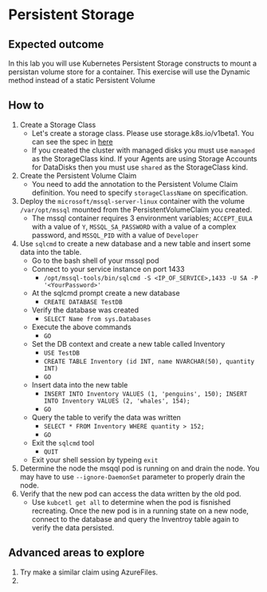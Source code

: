 # Persistent Storage

## Expected outcome

In this lab you will use Kubernetes Persistent Storage constructs to mount a persistan volume store for a container. This exercise will use the Dynamic method instead of a static Persistent Volume 

## How to

1. Create a Storage Class
    * Let's create a storage class. Please use storage.k8s.io/v1beta1. You can see the spec in [here](https://github.com/kubernetes/kubernetes/blob/master/docs/api-reference/storage.k8s.io/v1beta1/definitions.html)
    * If you created the cluster with managed disks you must use ``managed`` as the StorageClass kind. If your Agents are using Storage Accounts for DataDisks then you must use ``shared`` as the StorageClass kind.
2. Create the Persistent Volume Claim
    * You need to add the annotation to the Persistent Volume Claim definition. You need to specify ``storageClassName`` on specification.
3. Deploy the ``microsoft/mssql-server-linux`` container with the volume ``/var/opt/mssql`` mounted from the PersistentVolumeClaim you created. 
    * The mssql container requires 3 environment variables; ``ACCEPT_EULA`` with a value of ``Y``, ``MSSQL_SA_PASSWORD`` with a value of a complex password, and ``MSSQL_PID`` with a value of ``Developer`` 
4. Use ``sqlcmd`` to create a new database and a new table and insert some data into the table.
    * Go to the bash shell of your mssql pod
    * Connect to your service instance on port 1433
        * ``/opt/mssql-tools/bin/sqlcmd -S <IP_OF_SERVICE>,1433 -U SA -P '<YourPassword>'``
    * At the sqlcmd prompt create a new database
        * ``CREATE DATABASE TestDB``
    * Verify the database was created
        * ``SELECT Name from sys.Databases``
    * Execute the above commands
        * ``GO``
    * Set the DB context and create a new table called Inventory
        * ``USE TestDB``
        * ``CREATE TABLE Inventory (id INT, name NVARCHAR(50), quantity INT)``
        * ``GO``
    * Insert data into the new table 
        * ``INSERT INTO Inventory VALUES (1, 'penguins', 150); INSERT INTO Inventory VALUES (2, 'whales', 154);``
        * ``GO``
    * Query the table to verify the data was written
        * ``SELECT * FROM Inventory WHERE quantity > 152;``
        * ``GO``
    * Exit the ``sqlcmd`` tool
        * ``QUIT``
    * Exit your shell session by typeing ``exit``
5. Determine the node the msqql pod is running on and drain the node. You may have to use ``--ignore-DaemonSet`` parameter to properly drain the node.
6. Verify that the new pod can access the data written by the old pod.
    * Use ``kubcetl get all`` to determine when the pod is fisnished recreating. Once the new pod is in a running state on a new node, connect to the database and query the Inventroy table again to verify the data persisted.

## Advanced areas to explore

1. Try make a similar claim using AzureFiles.
2. 